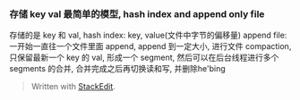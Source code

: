 ### 存储 key val 最简单的模型, hash index and append only file
存储的是 key 和 val, 
hash index: key, value(文件中字节的偏移量)
append file: 一开始一直往一个文件里面 append, append 到一定大小, 进行文件 compaction, 只保留最新一个 key 的 val, 形成一个 segment, 然后可以在后台线程进行多个 segments 的合并, 合并完成之后再切换读和写, 并删除he'bing


> Written with [StackEdit](https://stackedit.io/).
<!--stackedit_data:
eyJoaXN0b3J5IjpbMTg5NDIwMDQwMV19
-->